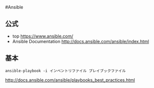 #Ansible

## 公式
- top https://www.ansible.com/
- Ansible Documentation http://docs.ansible.com/ansible/index.html

## 基本

```
ansible-playbook -i インベントリファイル プレイブックファイル
```


http://docs.ansible.com/ansible/playbooks_best_practices.html